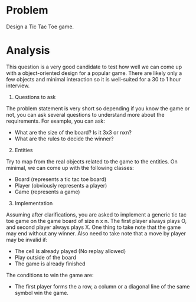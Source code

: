 # Problem

Design a Tic Tac Toe game.


# Analysis

This question is a very good candidate to test how well we can come up with a object-oriented design for a popular game. 
There are likely only a few objects and minimal interaction so it is well-suited for a 30 to 1 hour interview.

1. Questions to ask

The problem statement is very short so depending if you know the game or not, you can ask several questions to understand 
more about the requirements. For example, you can ask:

- What are the size of the board? Is it 3x3 or nxn?
- What are the rules to decide the winner?

2. Entities

Try to map from the real objects related to the game to the entities. On minimal, we can come up with the following classes:

- Board (represents a tic tac toe board)
- Player (obviously represents a player)
- Game (represents a game) 

3. Implementation

Assuming after clarifications, you are asked to implement a generic tic tac toe game on the game board of size n x n. The first player always plays O, and second player always plays X. One thing to take note that the game may end without any winner. Also need to take note that a move by player may be invalid if:

- The cell is already played (No replay allowed)
- Play outside of the board
- The game is already finished

The conditions to win the game are:

- The first player forms the a row, a column or a diagonal line of the same symbol win the game.




